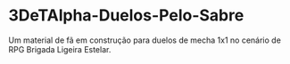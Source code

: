 # 3DeTAlpha-Duelos-Pelo-Sabre
Um material de fã em construção para duelos de mecha 1x1 no cenário de RPG Brigada Ligeira Estelar.
